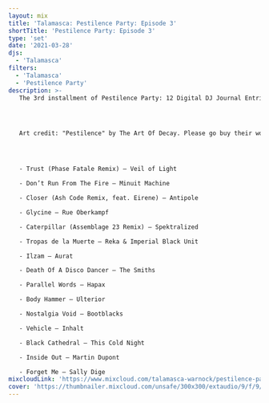 ```yaml
---
layout: mix
title: 'Talamasca: Pestilence Party: Episode 3'
shortTitle: 'Pestilence Party: Episode 3'
type: 'set'
date: '2021-03-28'
djs:
  - 'Talamasca'
filters:
  - 'Talamasca'
  - 'Pestilence Party'
description: >-
   The 3rd installment of Pestilence Party: 12 Digital DJ Journal Entries For A Year In Pandemic




   Art credit: "Pestilence" by The Art Of Decay. Please go buy their work on Etsy!




   - Trust (Phase Fatale Remix) — Veil of Light

   - Don’t Run From The Fire — Minuit Machine

   - Closer (Ash Code Remix, feat. Eirene) — Antipole

   - Glycine — Rue Oberkampf

   - Caterpillar (Assemblage 23 Remix) — Spektralized

   - Tropas de la Muerte — Reka & Imperial Black Unit

   - Ilzam — Aurat

   - Death Of A Disco Dancer — The Smiths

   - Parallel Words — Hapax

   - Body Hammer — Ulterior

   - Nostalgia Void — Bootblacks

   - Vehicle — Inhalt

   - Black Cathedral — This Cold Night

   - Inside Out — Martin Dupont

   - Forget Me — Sally Dige
mixcloudLink: 'https://www.mixcloud.com/talamasca-warnock/pestilence-party-episode-3'
cover: 'https://thumbnailer.mixcloud.com/unsafe/300x300/extaudio/9/f/9/1/199a-949f-4994-b7ad-32ae8be07362'
---
```

